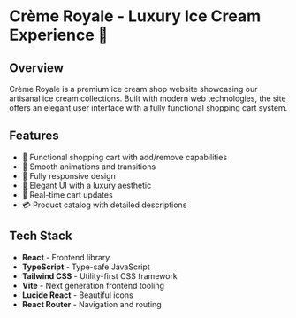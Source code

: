 # Crème Royale - Luxury Ice Cream Experience 🍦

## Overview
Crème Royale is a premium ice cream shop website showcasing our artisanal ice cream collections. Built with modern web technologies, the site offers an elegant user interface with a fully functional shopping cart system.

## Features
- 🛒 Functional shopping cart with add/remove capabilities
- 💫 Smooth animations and transitions
- 📱 Fully responsive design
- 🎨 Elegant UI with a luxury aesthetic
- 🔄 Real-time cart updates
- 💳 Product catalog with detailed descriptions

## Tech Stack
- **React** - Frontend library
- **TypeScript** - Type-safe JavaScript
- **Tailwind CSS** - Utility-first CSS framework
- **Vite** - Next generation frontend tooling
- **Lucide React** - Beautiful icons
- **React Router** - Navigation and routing
